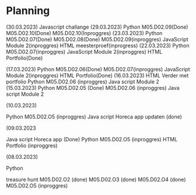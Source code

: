 # Planning
(30.03.2023)
Javascript
	challange
(29.03.2023)
Python
	M05.D02.09(Done)
	M05.D02.10(Done)
	M05.D02.10(Inproggres)
(23.03.2023)
Python
	M05.D02.07(Done)
	M05.D02.08(Done)
	M05.D02.09(inproggres)
JavaScript
	Module 2(inproggres)
HTML
	meesterproef(inprogress)
(22.03.2023)
Python
	M05.D02.07(inproggres)
JavaScript
	Module 2(inproggres)
HTML
	Portfolio(Done)

(17.03.2023)
Python
	M05.D02.06(Done)
	M05.D02.07(inproggres)
JavaScript
	Module 2(inproggres)
HTML
	Portfolio(Done)
(16.03.2023)
HTML
	Verder met portfolio
Python
	M05.D02.06 (inproggres)
Java script 
	Module 2
(15.03.2023)
Python
	M05.D02.05 (Done)
	M05.D02.06 (inproggres)
Java script
	Module 2

(10.03.2023)

Python
	M05.D02.O5 (inproggres)
Java script
	Horeca app updaten (done)

(09.03.2023

Java script
	Horeca app (Done)
Python
	M05.D02.O5 (inproggres)
HTML
	Portfolio (inproggres)

(08.03.2023)

Python

treasure hunt
	M05.D02.O2 (done)
	M05.D02.O3 (done)
	M05.D02.O4 (done)
	M05.D02.O5 (inproggres)




